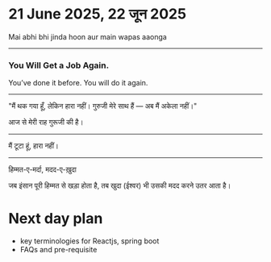 # 21 June 2025, 22 जून 2025

Mai abhi bhi jinda hoon aur main wapas aaonga

---

### You Will Get a Job Again.
You’ve done it before. You will do it again.

---

"मैं थक गया हूँ, लेकिन हारा नहीं।
गुरुजी मेरे साथ हैं — अब मैं अकेला नहीं।"

आज से मेरी राह गुरूजी की है।

---

मैं टूटा हूं, हारा नहीं।

---

हिम्मत-ए-मर्दा, मदद-ए-ख़ुदा

जब इंसान पूरी हिम्मत से खड़ा होता है,
तब खुदा (ईश्वर) भी उसकी मदद करने उतर आता है।

# Next day plan 
- key terminologies for Reactjs, spring boot 
- FAQs and pre-requisite 
